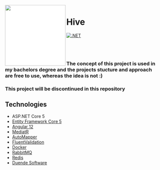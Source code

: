 <img align="left" width="200" height="200" style="background-color:white;" src="https://user-images.githubusercontent.com/30214973/124624173-54d20a00-de85-11eb-90ca-1e18a5d9eb6f.png" />

# Hive
[![.NET](https://github.com/NikolayPIvanov/Hive/actions/workflows/dotnet.yml/badge.svg?branch=main)](https://github.com/NikolayPIvanov/Hive/actions/workflows/dotnet.yml)
<br/>
<br/>
<br/>
<br/>


### The concept of this project is used in my bachelors degree and the projects stucture and approach are free to use, whereas the idea is not :)
### This project will be discontinued in this repository

## Technologies
* ASP.NET Core 5
* [Entity Framework Core 5](https://docs.microsoft.com/en-us/ef/core/)
* [Angular 12](https://angular.io/)
* [MediatR](https://github.com/jbogard/MediatR)
* [AutoMapper](https://automapper.org/)
* [FluentValidation](https://fluentvalidation.net/)
* [Docker](https://www.docker.com/)
* [RabbitMQ](https://www.rabbitmq.com/)
* [Redis](https://redis.io/)
* [Duende Software](https://duendesoftware.com/)

